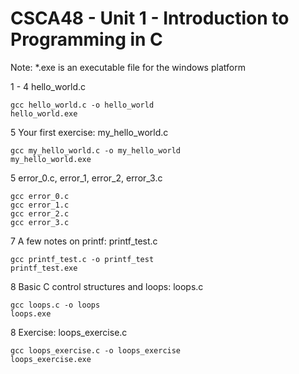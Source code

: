 CSCA48 - Unit 1 - Introduction to Programming in C 
=====

Note: *.exe is an executable file for the windows platform

1 - 4 hello_world.c

```
gcc hello_world.c -o hello_world
hello_world.exe
```

5 Your first exercise: my_hello_world.c

```
gcc my_hello_world.c -o my_hello_world
my_hello_world.exe
```

5 error_0.c, error_1, error_2, error_3.c

```
gcc error_0.c
gcc error_1.c
gcc error_2.c
gcc error_3.c

```

7 A few notes on printf: printf_test.c

```
gcc printf_test.c -o printf_test
printf_test.exe
```

8 Basic C control structures and loops: loops.c

```
gcc loops.c -o loops
loops.exe
```

8 Exercise: loops_exercise.c

```
gcc loops_exercise.c -o loops_exercise
loops_exercise.exe
```
